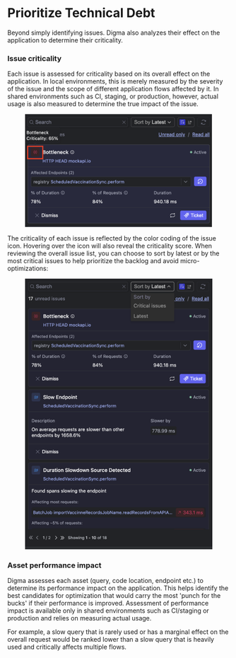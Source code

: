 # Prioritize Technical Debt

Beyond simply identifying issues. Digma also analyzes their effect on the application to determine their criticality.&#x20;

### Issue criticality

Each issue is assessed for criticality based on its overall effect on the application. In local environments, this is merely measured by the severity of the issue and the scope of different application flows affected by it. In shared environments such as CI, staging, or production, however, actual usage is also measured to determine the true impact of the issue.&#x20;

<figure><img src="../.gitbook/assets/image (2) (1).png" alt=""><figcaption></figcaption></figure>

The criticality of each issue is reflected by the color coding of the issue icon. Hovering over the icon will also reveal the criticality score. When reviewing the overall issue list, you can choose to sort by latest or by the most critical issues to help prioritize the backlog and avoid micro-optimizations:

<figure><img src="../.gitbook/assets/image (3).png" alt=""><figcaption></figcaption></figure>

### Asset performance impact

Digma assesses each asset (query, code location, endpoint etc.) to determine its performance impact on the application. This helps identify the best candidates for optimization that would carry the most 'punch for the bucks' if their performance is improved. Assessment of performance impact is available only in shared environments such as CI/staging or production and relies on measuring actual usage.

For example, a slow query that is rarely used or has a marginal effect on the overall request would be ranked lower than a slow query that is heavily used and critically affects multiple flows.





